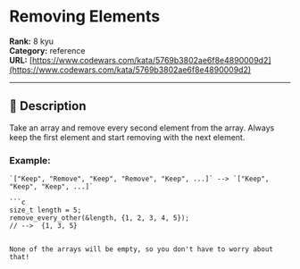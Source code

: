 # Removing Elements

**Rank:** 8 kyu  
**Category:** reference  
**URL:** [https://www.codewars.com/kata/5769b3802ae6f8e4890009d2](https://www.codewars.com/kata/5769b3802ae6f8e4890009d2)

---

## 📝 Description

Take an array and remove every second element from the array. Always keep the first element and start removing with the next element.

### Example:

```if-not:c
`["Keep", "Remove", "Keep", "Remove", "Keep", ...]` --> `["Keep", "Keep", "Keep", ...]`
```

```if:c
```c
size_t length = 5;
remove_every_other(&length, {1, 2, 3, 4, 5});
// -->  {1, 3, 5}
```
```

None of the arrays will be empty, so you don't have to worry about that!
